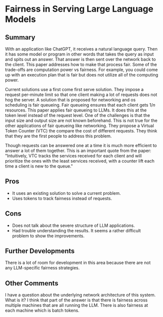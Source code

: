 # Fairness in Serving Large Language Models
## Summary
With an application like ChatGPT, it receives a natural language query.
Then it has some model or program in other words that takes the query as input and spits out an answer.
That answer is then sent over the network back to the client.
This paper addresses how to make that process fair.
Some of the trade-offs are computation power vs fairness.
For example, you could come up with an execution plan that is fair but does not utilize all of the computing power.

Current solutions use a first come first serve solution.
They impose a request per-minute limit so that one client making a lot of requests does not hog the server.
A solution that is proposed for networking and os scheduling is fair queueing.
Fair queueing ensures that each client gets $1/n$ resources.
This paper applies fair queueing to LLMs.
It does this at the token level instead of the request level.
One of the challenges is that the input size and output size are not known beforehand.
This is not true for the other applications of fair queueing like networking.
They propose a Virtual Token Counter (VTC) the compare the cost of different requests.
They think that they are the first people to address this problem.

Though requests can be answered one at a time it is much more efficient to answer a lot of them together.
This is an important quote from the paper:
"Intuitively, VTC tracks the services received for each client
and will prioritize the ones with the least services received,
with a counter lift each time a client is new to the queue."

## Pros
- It uses an existing solution to solve a current problem.
- Uses tokens to track fairness instead of requests.

## Cons
- Does not talk about the severe structure of LLM applications.
- Had trouble understanding the results. It seems a rather difficult problem to show the improvements.

## Further Developments
There is a lot of room for development in this area because there are not any LLM-specific fairness strategies.


## Other Comments
I have a question about the underlying network architecture of this system. What is it?
I think that part of the answer is that there is fairness across multiple machines that are all running the LLM.
There is also fairness at each machine which is batch tokens.

